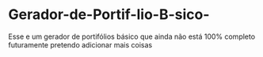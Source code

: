# Gerador-de-Portif-lio-B-sico-
Esse e um gerador de portifólios básico que ainda não está 100% completo futuramente pretendo adicionar mais coisas 
